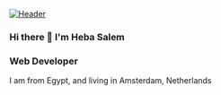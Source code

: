 [![Header](https://res.cloudinary.com/hapiii/image/upload/v1665567291/HYF/o6xmz0nvpzpspf93jnxt.jpg)](https://some-url.dev/)

### Hi there 👋 I'm Heba Salem 
### Web Developer
I am from Egypt, and living in Amsterdam, Netherlands

<!--
**HebaMak/HebaMak** is a ✨ _special_ ✨ repository because its `README.md` (this file) appears on your GitHub profile.

Here are some ideas to get you started:

- 🔭 I’m currently working on ...
- 🌱 I’m currently learning ...
- 👯 I’m looking to collaborate on ...
- 🤔 I’m looking for help with ...
- 💬 Ask me about ...
- 📫 How to reach me: ...
- 😄 Pronouns: ...
- ⚡ Fun fact: ...
-->
